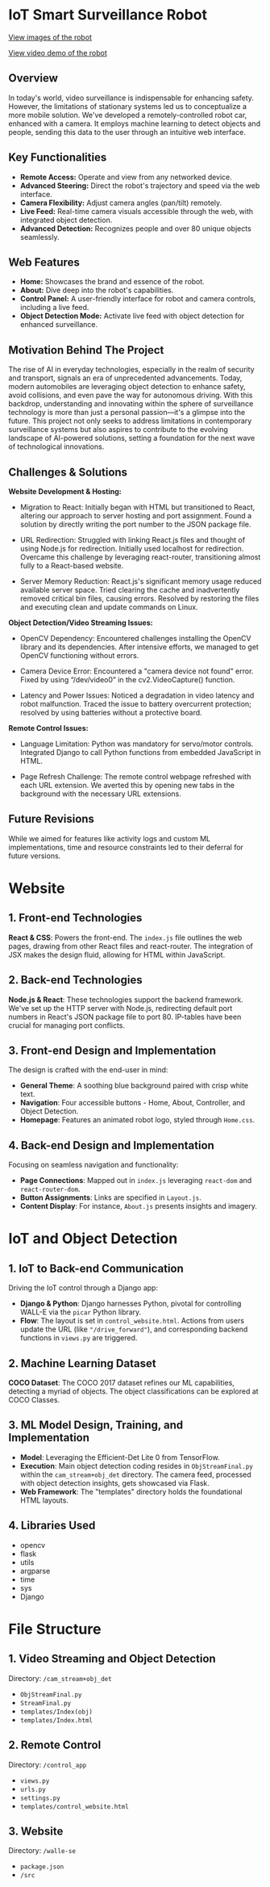 # **IoT Smart Surveillance Robot**

[View images of the robot](https://imgur.com/a/ByL4b0q)

[View video demo of the robot](https://imgur.com/a/Ll9a63I)

## **Overview**
In today's world, video surveillance is indispensable for enhancing safety. However, the limitations of stationary systems led us to conceptualize a more mobile solution. We've developed a remotely-controlled robot car, enhanced with a camera. It employs machine learning to detect objects and people, sending this data to the user through an intuitive web interface.

## **Key Functionalities** 
- **Remote Access:** Operate and view from any networked device.
- **Advanced Steering:** Direct the robot's trajectory and speed via the web interface.
- **Camera Flexibility:** Adjust camera angles (pan/tilt) remotely.
- **Live Feed:** Real-time camera visuals accessible through the web, with integrated object detection.
- **Advanced Detection:** Recognizes people and over 80 unique objects seamlessly.

## **Web Features**
- **Home:** Showcases the brand and essence of the robot.
- **About:** Dive deep into the robot's capabilities.
- **Control Panel:** A user-friendly interface for robot and camera controls, including a live feed.
- **Object Detection Mode:** Activate live feed with object detection for enhanced surveillance.

## **Motivation Behind The Project**
The rise of AI in everyday technologies, especially in the realm of security and transport, signals an era of unprecedented advancements. Today, modern automobiles are leveraging object detection to enhance safety, avoid collisions, and even pave the way for autonomous driving. With this backdrop, understanding and innovating within the sphere of surveillance technology is more than just a personal passion—it's a glimpse into the future. This project not only seeks to address limitations in contemporary surveillance systems but also aspires to contribute to the evolving landscape of AI-powered solutions, setting a foundation for the next wave of technological innovations.

## **Challenges & Solutions**
**Website Development & Hosting:**

- Migration to React: Initially began with HTML but transitioned to React, altering our approach to server hosting and port assignment. Found a solution by directly writing the port number to the JSON package file.

- URL Redirection: Struggled with linking React.js files and thought of using Node.js for redirection. Initially used localhost for redirection. Overcame this challenge by leveraging react-router, transitioning almost fully to a React-based website.

- Server Memory Reduction: React.js's significant memory usage reduced available server space. Tried clearing the cache and inadvertently removed critical bin files, causing errors. Resolved by restoring the files and executing clean and update commands on Linux.

**Object Detection/Video Streaming Issues:**

- OpenCV Dependency: Encountered challenges installing the OpenCV library and its dependencies. After intensive efforts, we managed to get OpenCV functioning without errors.

- Camera Device Error: Encountered a "camera device not found" error. Fixed by using “/dev/video0” in the cv2.VideoCapture() function.

- Latency and Power Issues: Noticed a degradation in video latency and robot malfunction. Traced the issue to battery overcurrent protection; resolved by using batteries without a protective board.

**Remote Control Issues:**

- Language Limitation: Python was mandatory for servo/motor controls. Integrated Django to call Python functions from embedded JavaScript in HTML.

- Page Refresh Challenge: The remote control webpage refreshed with each URL extension. We averted this by opening new tabs in the background with the necessary URL extensions.

## **Future Revisions** 
While we aimed for features like activity logs and custom ML implementations, time and resource constraints led to their deferral for future versions.

# **Website**

## **1. Front-end Technologies**
**React & CSS**: Powers the front-end. The `index.js` file outlines the web pages, drawing from other React files and react-router. The integration of JSX makes the design fluid, allowing for HTML within JavaScript.

## **2. Back-end Technologies**
**Node.js & React**: These technologies support the backend framework. We've set up the HTTP server with Node.js, redirecting default port numbers in React's JSON package file to port 80. IP-tables have been crucial for managing port conflicts.

## **3. Front-end Design and Implementation**
The design is crafted with the end-user in mind:
- **General Theme**: A soothing blue background paired with crisp white text.
- **Navigation**: Four accessible buttons - Home, About, Controller, and Object Detection.
- **Homepage**: Features an animated robot logo, styled through `Home.css`.

## **4. Back-end Design and Implementation**
Focusing on seamless navigation and functionality:
- **Page Connections**: Mapped out in `index.js` leveraging `react-dom` and `react-router-dom`.
- **Button Assignments**: Links are specified in `Layout.js`.
- **Content Display**: For instance, `About.js` presents insights and imagery.

# **IoT and Object Detection**

## **1. IoT to Back-end Communication**
Driving the IoT control through a Django app:
- **Django & Python**: Django harnesses Python, pivotal for controlling WALL-E via the `picar` Python library.
- **Flow**: The layout is set in `control_website.html`. Actions from users update the URL (like `"/drive_forward"`), and corresponding backend functions in `views.py` are triggered.

## **2. Machine Learning Dataset**
**COCO Dataset**: The COCO 2017 dataset refines our ML capabilities, detecting a myriad of objects. The object classifications can be explored at COCO Classes.

## **3. ML Model Design, Training, and Implementation**
- **Model**: Leveraging the Efficient-Det Lite 0 from TensorFlow.
- **Execution**: Main object detection coding resides in `ObjStreamFinal.py` within the `cam_stream+obj_det` directory. The camera feed, processed with object detection insights, gets showcased via Flask.
- **Web Framework**: The "templates" directory holds the foundational HTML layouts.

## **4. Libraries Used**
- opencv
- flask
- utils
- argparse
- time
- sys
- Django

# **File Structure**

## **1. Video Streaming and Object Detection**
Directory: `/cam_stream+obj_det`
- `ObjStreamFinal.py`
- `StreamFinal.py`
- `templates/Index(obj)`
- `templates/Index.html`

## **2. Remote Control**
Directory: `/control_app`
- `views.py`
- `urls.py`
- `settings.py`
- `templates/control_website.html`

## **3. Website**
Directory: `/walle-se`
- `package.json`
- `/src`
